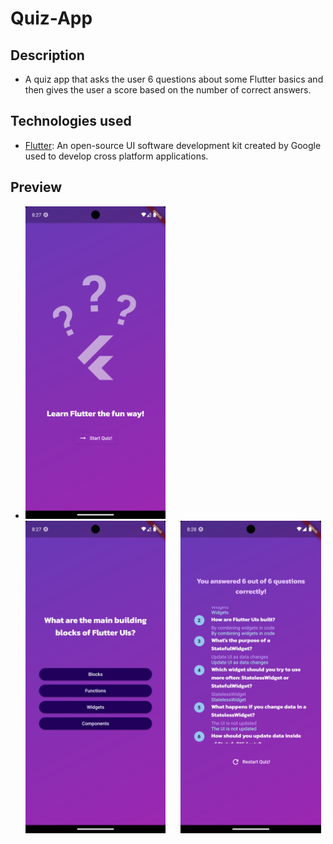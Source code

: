 # Quiz-App

## Description

- A quiz app that asks the user 6 questions about some Flutter basics and then gives the user a score based on the number of correct answers. 

## Technologies used

- [Flutter](https://flutter.dev/): An open-source UI software development kit created by Google used to develop cross platform applications.

## Preview

- <img src="/img/1.png" alt="Alt text" title="Main_Screen" height="500" style="padding-right: 20px;"> <img src="/img/2.png" alt="Alt text" title="Questions_Screen" height="500" style="padding-right: 20px;">    <img src="/img/3.png" alt="Alt text" title="Results_Screen" height="500">

